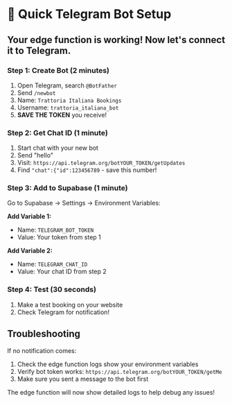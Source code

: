 # 🚀 Quick Telegram Bot Setup

## Your edge function is working! Now let's connect it to Telegram.

### Step 1: Create Bot (2 minutes)
1. Open Telegram, search `@BotFather`
2. Send `/newbot`
3. Name: `Trattoria Italiana Bookings`
4. Username: `trattoria_italiana_bot`
5. **SAVE THE TOKEN** you receive!

### Step 2: Get Chat ID (1 minute)
1. Start chat with your new bot
2. Send "hello"
3. Visit: `https://api.telegram.org/botYOUR_TOKEN/getUpdates`
4. Find `"chat":{"id":123456789` - save this number!

### Step 3: Add to Supabase (1 minute)
Go to Supabase → Settings → Environment Variables:

**Add Variable 1:**
- Name: `TELEGRAM_BOT_TOKEN`
- Value: Your token from step 1

**Add Variable 2:**
- Name: `TELEGRAM_CHAT_ID` 
- Value: Your chat ID from step 2

### Step 4: Test (30 seconds)
1. Make a test booking on your website
2. Check Telegram for notification!

## Troubleshooting
If no notification comes:
1. Check the edge function logs show your environment variables
2. Verify bot token works: `https://api.telegram.org/botYOUR_TOKEN/getMe`
3. Make sure you sent a message to the bot first

The edge function will now show detailed logs to help debug any issues!